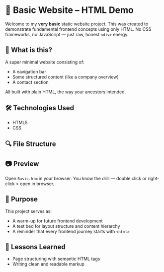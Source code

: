 # 📄 Basic Website – HTML Demo

Welcome to my **very basic** static website project. This was created to demonstrate fundamental frontend concepts using only HTML. No CSS frameworks, no JavaScript — just raw, honest `<div>` energy.

## 🚀 What is this?

A super minimal website consisting of:
- A navigation bar  
- Some structured content (like a company overview)  
- A contact section  

All built with plain HTML, the way your ancestors intended.

## 🛠️ Technologies Used

- HTML5
- CSS

## 🔍 File Structure


## 📷 Preview

Open `Basic.htm` in your browser. You know the drill — double click or right-click > open in browser.

## 🎯 Purpose

This project serves as:
- A warm-up for future frontend development  
- A test bed for layout structure and content hierarchy  
- A reminder that every frontend journey starts with `<html>`

## 🧠 Lessons Learned

- Page structuring with semantic HTML tags  
- Writing clean and readable markup  

